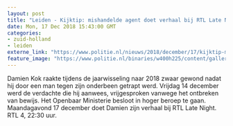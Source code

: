 ```yaml
---
layout: post
title: "Leiden - Kijktip: mishandelde agent doet verhaal bij RTL Late Night"
date: Mon, 17 Dec 2018 15:43:00 GMT
categories: 
- zuid-holland 
- leiden 
externe_link: "https://www.politie.nl/nieuws/2018/december/17/kijktip-mishandelde-agent-doet-verhaal-bij-rtl-late-night.html"
feature_image: "https://www.politie.nl/binaries/w400h225/content/gallery/politie/nieuws/2018/december/00-km/damien.jpg"
---
```


Damien Kok raakte tijdens de jaarwisseling naar 2018 zwaar gewond nadat hij door een man tegen zijn onderbeen getrapt werd. Vrijdag 14 december werd de verdachte die hij aanwees, vrijgesproken vanwege het ontbreken van bewijs. Het Openbaar Ministerie besloot in hoger beroep te gaan. Maandagavond 17 december doet Damien zijn verhaal bij RTL Late Night. RTL 4, 22:30 uur.
